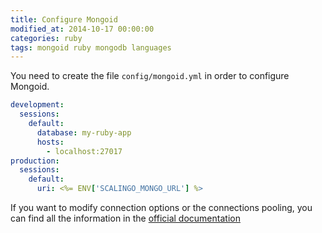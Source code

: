 ```yaml
---
title: Configure Mongoid
modified_at: 2014-10-17 00:00:00
categories: ruby
tags: mongoid ruby mongodb languages
---
```


You need to create the file `config/mongoid.yml` in order to configure Mongoid.

```yaml
development:
  sessions:
    default:
      database: my-ruby-app
      hosts:
        - localhost:27017
production:
  sessions:
    default:
      uri: <%= ENV['SCALINGO_MONGO_URL'] %>
```

If you want to modify connection options or the connections pooling, you can
find all the information in the [official
documentation](http://mongoid.org/en/mongoid/docs/installation.html)

